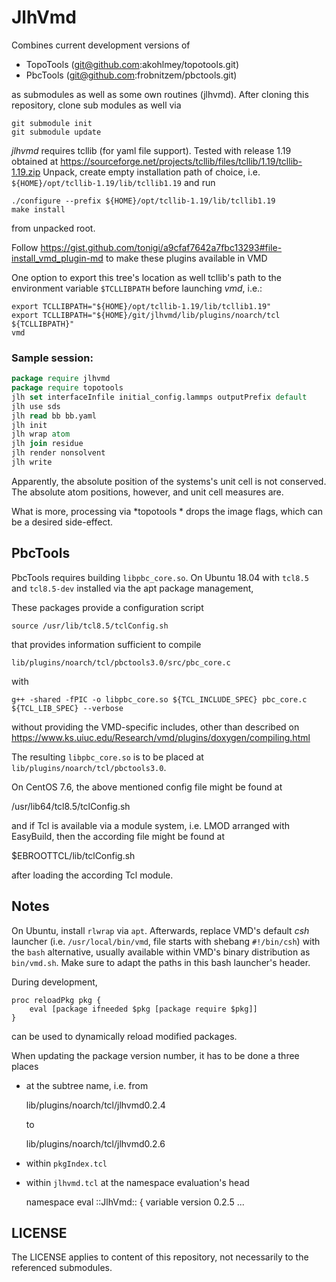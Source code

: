 # JlhVmd

Combines current development versions of

* TopoTools (git@github.com:akohlmey/topotools.git)
* PbcTools  (git@github.com:frobnitzem/pbctools.git)

as submodules as well as some own routines (jlhvmd).
After cloning this repository, clone sub modules as well via

    git submodule init
    git submodule update

*jlhvmd* requires tcllib (for yaml file support).
Tested with release 1.19 obtained at
https://sourceforge.net/projects/tcllib/files/tcllib/1.19/tcllib-1.19.zip
Unpack, create empty installation path of choice, i.e.
`${HOME}/opt/tcllib-1.19/lib/tcllib1.19` and run

    ./configure --prefix ${HOME}/opt/tcllib-1.19/lib/tcllib1.19
    make install

from unpacked root.

Follow
https://gist.github.com/tonigi/a9cfaf7642a7fbc13293#file-install_vmd_plugin-md
to make these plugins available in VMD

One option to export this tree's location as well tcllib's path to
the environment variable `$TCLLIBPATH` before launching *vmd*, i.e.:

    export TCLLIBPATH="${HOME}/opt/tcllib-1.19/lib/tcllib1.19"
    export TCLLIBPATH="${HOME}/git/jlhvmd/lib/plugins/noarch/tcl ${TCLLIBPATH}"
    vmd

### Sample session:

```tcl
package require jlhvmd
package require topotools
jlh set interfaceInfile initial_config.lammps outputPrefix default
jlh use sds
jlh read bb bb.yaml
jlh init
jlh wrap atom
jlh join residue
jlh render nonsolvent
jlh write
```

Apparently, the absolute position of the systems's unit cell is not conserved.
The absolute atom positions, however, and unit cell measures are.

What is more, processing via *topotools * drops the image flags,
which can be a desired side-effect.

## PbcTools

PbcTools requires building `libpbc_core.so`. On Ubuntu 18.04
with `tcl8.5` and `tcl8.5-dev` installed via the apt package management,

These packages provide a configuration script


    source /usr/lib/tcl8.5/tclConfig.sh

that provides information sufficient to compile

    lib/plugins/noarch/tcl/pbctools3.0/src/pbc_core.c

with

    g++ -shared -fPIC -o libpbc_core.so ${TCL_INCLUDE_SPEC} pbc_core.c ${TCL_LIB_SPEC} --verbose

without providing the VMD-specific includes, other than described on
https://www.ks.uiuc.edu/Research/vmd/plugins/doxygen/compiling.html

The resulting `libpbc_core.so` is to be placed at
`lib/plugins/noarch/tcl/pbctools3.0`.

On CentOS 7.6, the above mentioned config file might be found at

  /usr/lib64/tcl8.5/tclConfig.sh

and if Tcl is available via a module system, i.e. LMOD arranged with EasyBuild,
then the according file might be found at

  $EBROOTTCL/lib/tclConfig.sh

after loading the according Tcl module.

## Notes

On Ubuntu, install `rlwrap` via `apt`. Afterwards, replace VMD's default *csh*
launcher (i.e. `/usr/local/bin/vmd`, file starts with shebang `#!/bin/csh`)
with the `bash` alternative, usually available within VMD's binary distribution
as `bin/vmd.sh`. Make sure to adapt the paths in this bash launcher's header.

During development,

    proc reloadPkg pkg {
        eval [package ifneeded $pkg [package require $pkg]]
    }

can be used to dynamically reload modified packages.

When updating the package version number, it has to be done a three places

* at the subtree name, i.e. from

    lib/plugins/noarch/tcl/jlhvmd0.2.4

  to

    lib/plugins/noarch/tcl/jlhvmd0.2.6

* within `pkgIndex.tcl`
* within `jlhvmd.tcl` at the namespace evaluation's head

    namespace eval ::JlhVmd:: {
        variable version 0.2.5
        ...

## LICENSE

The LICENSE applies to content of this repository, not necessarily to the
referenced submodules.
